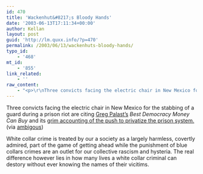```yaml
---
id: 470
title: 'Wackenhut&#8217;s Bloody Hands'
date: '2003-06-13T17:11:34+00:00'
author: Kellan
layout: post
guid: 'http://lm.quxx.info/?p=470'
permalink: /2003/06/13/wackenhuts-bloody-hands/
typo_id:
    - '468'
mt_id:
    - '855'
link_related:
    - ''
raw_content:
    - "<p>\r\nThree convicts facing the electric chair in New Mexico for the stabbing of a guard during a prison riot are citing <a href=\\\"http://www.gregpalast.com/index.cfm\\\">Greg Palast\\'s</a> <cite>Best Democracy Money Can Buy</cite> and its \r\n<a href=\\\"http://www.guerrillanews.com/corporate_crime/doc2099.html\\\">grim accounting of the push to privatize the prison system.</a> (via <a href=\\\"http://www.ambiguous.org/archive.php3/2003/06/13#robin2003613.1\\\">ambigous</a>)\r\n</p>\r\n<p>\r\nWhite collar crime is treated by our a society as a largely harmless, covertly admired, part of the game of getting ahead while the punishment of blue collars crimes are an outlet for our collective rascism and hysteria.  The real difference however lies in how many lives a white collar criminal can destory without ever knowing the names of their vicitims.\r\n</p>"
---
```


Three convicts facing the electric chair in New Mexico for the stabbing of a guard during a prison riot are citing [Greg Palast’s](http://www.gregpalast.com/index.cfm) <cite>Best Democracy Money Can Buy</cite> and its [grim accounting of the push to privatize the prison system.](http://www.guerrillanews.com/corporate_crime/doc2099.html) (via [ambigous](http://www.ambiguous.org/archive.php3/2003/06/13#robin2003613.1))

White collar crime is treated by our a society as a largely harmless, covertly admired, part of the game of getting ahead while the punishment of blue collars crimes are an outlet for our collective rascism and hysteria. The real difference however lies in how many lives a white collar criminal can destory without ever knowing the names of their vicitims.